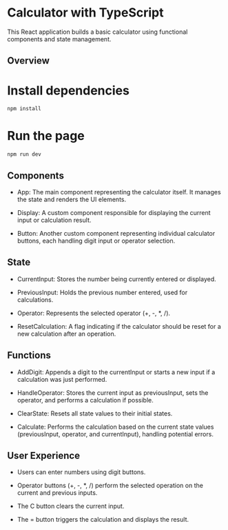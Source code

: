 # Calculator with TypeScript

This React application builds a basic calculator using functional components and state management.

## Overview

# Install dependencies

```
npm install
```

# Run the page

```
npm run dev
```

## Components

- App: The main component representing the calculator itself. It manages the state and renders the UI elements.

- Display: A custom component responsible for displaying the current input or calculation result.

- Button: Another custom component representing individual calculator buttons, each handling digit input or operator selection.

## State

- CurrentInput: Stores the number being currently entered or displayed.

- PreviousInput: Holds the previous number entered, used for calculations.

- Operator: Represents the selected operator (+, -, \*, /).

- ResetCalculation: A flag indicating if the calculator should be reset for a new calculation after an operation.

## Functions

- AddDigit: Appends a digit to the currentInput or starts a new input if a calculation was just performed.

- HandleOperator: Stores the current input as previousInput, sets the operator, and performs a calculation if possible.

- ClearState: Resets all state values to their initial states.

- Calculate: Performs the calculation based on the current state values (previousInput, operator, and currentInput), handling potential errors.

## User Experience

- Users can enter numbers using digit buttons.

- Operator buttons (+, -, \*, /) perform the selected operation on the current and previous inputs.

- The C button clears the current input.

- The = button triggers the calculation and displays the result.
